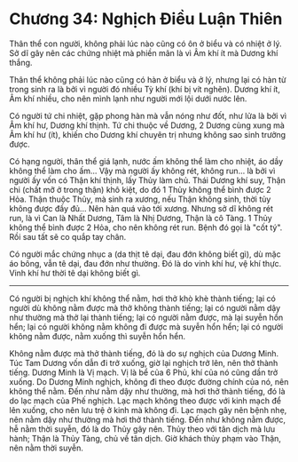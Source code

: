 # Chương 34: Nghịch Điều Luận Thiên

Thân thể con người, không phải lúc nào cũng có ôn ở biểu và có nhiệt ở lý. Sở dĩ
gây nên các chứng nhiệt mà phiền mãn là vì Âm khí ít mà Dương khí thắng.

Thân thể không phải lúc nào cũng có hàn ở biểu và ở lý, nhưng lại có hàn từ trong
sinh ra là bởi vì người đó nhiều Tỳ khí (khí bị vít nghẽn). Dương khí ít, Âm khí
nhiều, cho nên mình lạnh như người mới lội dưới nước lên.

Có người tứ chi nhiệt, gặp phong hàn mà vẫn nóng như đốt, như lửa là bởi vì Âm
khí hư, Dương khí thịnh. Tứ chi thuộc về Dương, 2 Dương cùng xung mà Âm khí hư
(ít), khiến cho Dương khí chuyên trị nhưng không sao sinh trưởng được.

Có hạng người, thân thể giá lạnh, nước ấm không thể làm cho nhiệt, áo dầy không
thể làm cho ấm... Vậy mà người ấy không rét, không run... là bởi vì người ấy vốn
có Thận khí thịnh, lấy Thủy làm chủ. Thái Dương khí suy, Thận chi (chất mỡ ở
trong thận) khô kiệt, do đó 1 Thủy không thể bình được 2 Hỏa. Thận thuộc Thủy, mà
sinh ra xương, nếu Thận không sinh, thời tủy không được đầy đủ... Nên hàn quá vào
tới xương. Nhưng sở dĩ không rét run, là vì Can là Nhất Dương, Tâm là Nhị Dương,
Thận là cô Tàng. 1 Thủy không thể bình được 2 Hỏa, cho nên không rét run. Bệnh đó
gọi là "cốt tý". Rồi sau tất sẽ co quắp tay chân.

Có người mắc chứng nhục a (da thịt tê dại, đau đớn không biết gì), dù mặc áo
bông, vẫn tê dại, đau đớn như thường. Đó là do vinh khí hư, vệ khí thực. Vinh khí
hư thời tê dại không biết gì.

***

Có người bị nghịch khí không thể nằm, hơi thở khò khè thành tiếng; lại có người
dù không nằm được mà thở không thành tiếng; lại có người nằm dậy như thường mà
thở lại thành tiếng; lại có người nằm được, mà lại suyễn hổn hển; lại có người
không nằm không đi được mà suyễn hổn hển; lại có người không nằm được, nằm xuống
thì suyễn hổn hển.

Không nằm được mà thở thành tiếng, đó là do sự nghịch của Dương Minh. Túc Tam
Dương vốn dẫn đi trở xuống, giờ lại nghịch trở lên, nên thở thành tiếng. Dương
Minh là Vị mạch. Vị là bể của 6 Phủ, khí của nó cũng dần trở xuống. Do Dương Minh
nghịch, không đi theo được đường chính của nó, nên không thể nằm. Đến như nằm dậy
như thường, mà hơi thở thành tiếng, đó là do lạc mạch của Phế nghịch. Lạc mạch
không theo được với kinh mạch để lên xuống, cho nên lưu trệ ở kinh mà không đi.
Lạc mạch gây nên bệnh nhẹ, nên nằm dậy như thường mà hơi thở thành tiếng. Đến như
không nằm được, hễ nằm thời suyễn, đó là do Thủy gây nên. Thủy theo với tân dịch
mà lưu hành; Thận là Thủy Tàng, chủ về tân dịch. Giờ khách thủy phạm vào Thận,
nên nằm thời suyễn.
